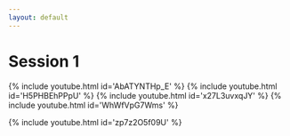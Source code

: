 ```yaml
---
layout: default
---
```

# Session 1

{% include youtube.html id='AbATYNTHp_E' %}
{% include youtube.html id='H5PHBEhPPpU' %}
{% include youtube.html id='x27L3uvxqJY' %}
{% include youtube.html id='WhWfVpG7Wms' %}

{% include youtube.html id='zp7z2O5f09U' %}
